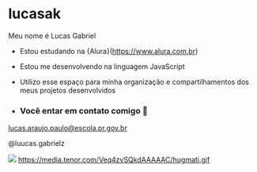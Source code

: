 # lucasak

Meu nome é Lucas Gabriel

- Estou estudando na {Alura}(https://www.alura.com.br)
-  Estou me desenvolvendo na linguagem JavaScript
-  Utilizo esse espaço para minha organização e compartilhamentos dos meus projetos desenvolvidos

-  ### Você entar em contato comigo 📧

lucas.araujo.paulo@escola.pr.gov.br

@luucas.gabrielz

![](https://media.tenor.com/-jMtB5cHQQwAAAAC/small-beans-love.gif)
https://media.tenor.com/Veq4zvSQkdAAAAAC/hugmati.gif
